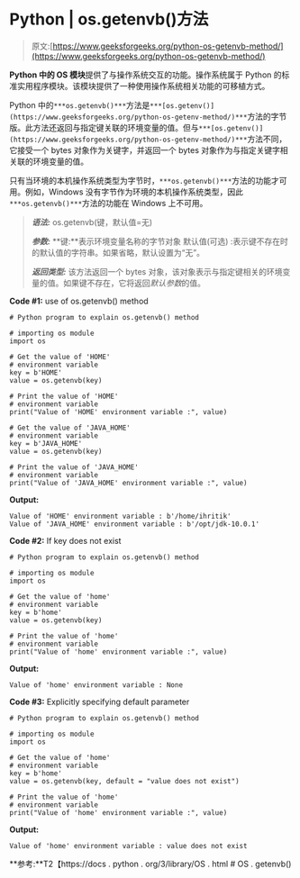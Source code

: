 # Python | os.getenvb()方法

> 原文:[https://www.geeksforgeeks.org/python-os-getenvb-method/](https://www.geeksforgeeks.org/python-os-getenvb-method/)

**Python 中的 OS 模块**提供了与操作系统交互的功能。操作系统属于 Python 的标准实用程序模块。该模块提供了一种使用操作系统相关功能的可移植方式。

Python 中的`***os.getenvb()***`方法是`***[os.getenv()](https://www.geeksforgeeks.org/python-os-getenv-method/)***`方法的字节版。此方法还返回与指定键关联的环境变量的值。但与`***[os.getenv()](https://www.geeksforgeeks.org/python-os-getenv-method/)***`方法不同，它接受一个 bytes 对象作为关键字，并返回一个 bytes 对象作为与指定关键字相关联的环境变量的值。

只有当环境的本机操作系统类型为字节时，`***os.getenvb()***`方法的功能才可用。例如，Windows 没有字节作为环境的本机操作系统类型，因此`***os.getenvb()***`方法的功能在 Windows 上不可用。

> ***语法:*** os.getenvb(键，默认值=无)
> 
> ***参数:***
> **键:**表示环境变量名称的字节对象
> 默认值(可选) :表示键不存在时的默认值的字符串。如果省略，默认设置为“无”。
> 
> ***返回类型:*** 该方法返回一个 bytes 对象，该对象表示与指定键相关的环境变量的值。如果键不存在，它将返回*默认参数*的值。

**Code #1:** use of os.getenvb() method

```
# Python program to explain os.getenvb() method 

# importing os module 
import os

# Get the value of 'HOME'
# environment variable
key = b'HOME'
value = os.getenvb(key)

# Print the value of 'HOME'
# environment variable
print("Value of 'HOME' environment variable :", value) 

# Get the value of 'JAVA_HOME'
# environment variable
key = b'JAVA_HOME'
value = os.getenvb(key)

# Print the value of 'JAVA_HOME'
# environment variable
print("Value of 'JAVA_HOME' environment variable :", value) 
```

**Output:**

```
Value of 'HOME' environment variable : b'/home/ihritik'
Value of 'JAVA_HOME' environment variable : b'/opt/jdk-10.0.1'

```

**Code #2:** If key does not exist

```
# Python program to explain os.getenvb() method 

# importing os module 
import os

# Get the value of 'home'
# environment variable
key = b'home'
value = os.getenvb(key)

# Print the value of 'home'
# environment variable
print("Value of 'home' environment variable :", value)
```

**Output:**

```
Value of 'home' environment variable : None

```

**Code #3:** Explicitly specifying default parameter

```
# Python program to explain os.getenvb() method 

# importing os module 
import os

# Get the value of 'home'
# environment variable
key = b'home'
value = os.getenvb(key, default = "value does not exist")

# Print the value of 'home'
# environment variable
print("Value of 'home' environment variable :", value) 
```

**Output:**

```
Value of 'home' environment variable : value does not exist

```

**参考:**T2【https://docs . python . org/3/library/OS . html # OS . getenvb()